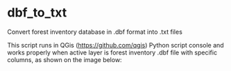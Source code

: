 # dbf_to_txt
Convert forest inventory database in .dbf format into .txt files

This script runs in QGis (https://github.com/qgis) Python script console and works properly when active layer is forest inventory .dbf file with specific columns, as shown on the image below:
